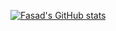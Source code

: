 [![Fasad's GitHub stats](https://github-readme-stats.vercel.app/api?username=FasadSalatov&theme=swift&card_width=1000px&show_icons=true&include_all_commits=true)](https://github.com/anuraghazra/github-readme-stats)

